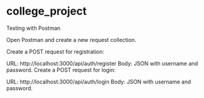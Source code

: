 # college_project

Testing with Postman

Open Postman and create a new request collection.

Create a POST request for registration:

URL: http://localhost:3000/api/auth/register
Body: JSON with username and password.
Create a POST request for login:

URL: http://localhost:3000/api/auth/login
Body: JSON with username and password.
